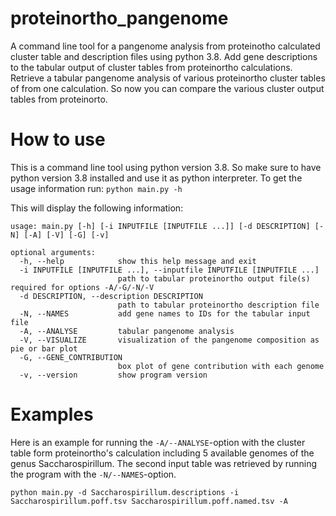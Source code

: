 # proteinortho_pangenome
A command line tool for a pangenome analysis from proteinotho calculated cluster table and description files using python 3.8. Add gene descriptions to the tabular output of cluster tables from proteinortho calculations. Retrieve a tabular pangenome analysis of various proteinortho cluster tables of from one calculation. So now you can compare the various cluster output tables from proteinorto.  


# How to use

This is a command line tool using python version 3.8. So make sure to have python version 3.8 installed and use it as python interpreter.
To get the usage information run:
```python main.py -h```

This will display the following information:
```
usage: main.py [-h] [-i INPUTFILE [INPUTFILE ...]] [-d DESCRIPTION] [-N] [-A] [-V] [-G] [-v]

optional arguments:
  -h, --help            show this help message and exit
  -i INPUTFILE [INPUTFILE ...], --inputfile INPUTFILE [INPUTFILE ...]
                        path to tabular proteinortho output file(s) required for options -A/-G/-N/-V
  -d DESCRIPTION, --description DESCRIPTION
                        path to tabular proteinortho description file
  -N, --NAMES           add gene names to IDs for the tabular input file
  -A, --ANALYSE         tabular pangenome analysis
  -V, --VISUALIZE       visualization of the pangenome composition as pie or bar plot
  -G, --GENE_CONTRIBUTION
                        box plot of gene contribution with each genome
  -v, --version         show program version

```

# Examples

Here is an example for running the ```-A/--ANALYSE```-option with the cluster table form proteinortho's calculation including 5 available genomes of the genus Saccharospirillum. The second input table was retrieved by running the program with the ```-N/--NAMES```-option.

```python main.py -d Saccharospirillum.descriptions -i Saccharospirillum.poff.tsv Saccharospirillum.poff.named.tsv -A```


